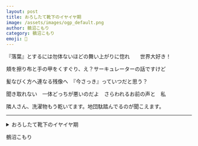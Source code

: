 ```yaml
---
layout: post
title: おろしたて靴下のイヤイヤ期
image: /assets/images/ogp_default.png
author: 鵺沼こもり
category: 鵺沼こもり
emoji: 🎩
---
```


<div class="tanka-area"><div class="tanka">
<p>『落葉』とするには勿体ないほどの舞い上がりに惚れ　　世界大好き！</p>
<p>頬を擦り布と手の甲をくすぐり、え？サーキュレーターの話ですけど</p>
<p>髪なびく方へ連なる残像へ　『今さっき』っていつだと思う？</p>
<p>聞き取れない　一体どっちが悪いのだよ　さらわれるお前の声と　私</p>
<p>隣人さん、洗濯物もう乾いてます。地団駄踏んでるのが聞こえます。</p></div></div>

---

<details><summary>おろしたて靴下のイヤイヤ期</summary>
『落葉』とするには勿体ないほどの舞い上がりに惚れ　　世界大好き！<br />頬を擦り布と手の甲をくすぐり、え？サーキュレーターの話ですけど<br />髪なびく方へ連なる残像へ　『今さっき』っていつだと思う？<br />聞き取れない　一体どっちが悪いのだよ　さらわれるお前の声と　私<br />隣人さん、洗濯物もう乾いてます。地団駄踏んでるのが聞こえます。<br />
</details>

鵺沼こもり
